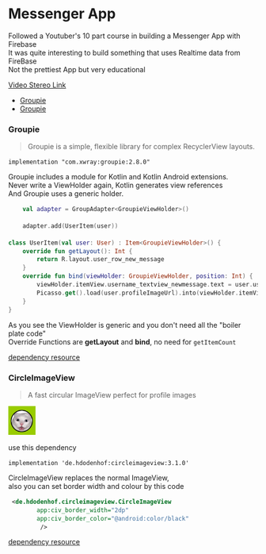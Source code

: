 # Messenger App

Followed a Youtuber's 10 part course in building a Messenger App with Firebase\
It was quite interesting to build something that uses Realtime data from FireBase\
Not the prettiest App but very educational

[Video Stereo Link](https://www.youtube.com/watch?v=ihJGxFu2u9Q&list=PL0dzCUj1L5JE-jiBHjxlmXEkQkum_M3R- "common build that app")

- [Groupie](#Groupie)
- [Groupie](#CircleImageView)

### Groupie
> Groupie is a simple, flexible library for complex RecyclerView layouts.

    implementation "com.xwray:groupie:2.8.0"
    
Groupie includes a module for Kotlin and Kotlin Android extensions.\
Never write a ViewHolder again, Kotlin generates view references\
And Groupie uses a generic holder.

```kotlin
    val adapter = GroupAdapter<GroupieViewHolder>()

    adapter.add(UserItem(user))

class UserItem(val user: User) : Item<GroupieViewHolder>() {
    override fun getLayout(): Int {
        return R.layout.user_row_new_message
    }
    override fun bind(viewHolder: GroupieViewHolder, position: Int) {
        viewHolder.itemView.username_textview_newmessage.text = user.userName
        Picasso.get().load(user.profileImageUrl).into(viewHolder.itemView.imageView_newmessage)
    }
}
```
As you see the ViewHolder is generic and you don't need all the "boiler plate code"\
Override Functions are **getLayout** and **bind**,  no need for `getItemCount`

[dependency resource](https://github.com/lisawray/groupie "link")


### CircleImageView
>A fast circular ImageView perfect for profile images

![](https://github.com/alishechka/FirebaseMessengerApp/blob/master/app/src/main/res/drawable/circleimage.png)

use this dependency

    implementation 'de.hdodenhof:circleimageview:3.1.0'
    
CircleImageView replaces the normal ImageView,\
also you can set border width and colour by this code
```xml
 <de.hdodenhof.circleimageview.CircleImageView
        app:civ_border_width="2dp"
        app:civ_border_color="@android:color/black"
         />
```

[dependency resource](https://github.com/hdodenhof/CircleImageView "link")
